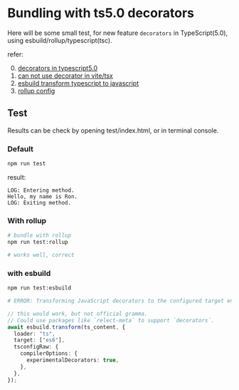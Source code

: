 # Bundling with ts5.0 decorators

Here will be some small test, for new feature `decorators` in TypeScript(5.0), using esbuild/rollup/typescript(tsc).

refer:

0. [decorators in typescript5.0](https://devblogs.microsoft.com/typescript/announcing-typescript-5-0/#decorators)
1. [can not use decorator in vite/tsx](https://github.com/evanw/esbuild/issues/3496)
2. [esbuild transform typescript to javascript](https://esbuild.github.io/api/#transform)
3. [rollup config](https://www.rollupjs.com/)

## Test

Results can be check by opening test/index.html, or in terminal console.

### Default

```sh
npm run test
```

result:

```text
LOG: Entering method.
Hello, my name is Ron.
LOG: Exiting method.
```

### With rollup

```sh
# bundle with rollup
npm run test:rollup

# works well, correct
```

### with esbuild

```sh
npm run test:esbuild

# ERROR: Transforming JavaScript decorators to the configured target environment ("es2015") is not supported yet
```

```ts
// this would work, but not official gramma.
// Could use packages like `relect-meta` to support `decorators`.
await esbuild.transform(ts_content, {
  loader: "ts",
  target: ["es6"],
  tsconfigRaw: {
    compilerOptions: {
      experimentalDecorators: true,
    },
  },
});
```
